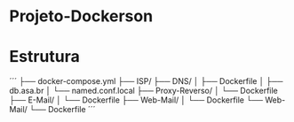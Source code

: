 # Projeto-Dockerson

# Estrutura
´´´
├── docker-compose.yml
├── ISP/
    ├── DNS/
    │   ├── Dockerfile
    │   ├── db.asa.br
    │   └── named.conf.local
    ├── Proxy-Reverso/
    │   └── Dockerfile
    ├── E-Mail/
    │   └── Dockerfile
    ├── Web-Mail/
    │   └── Dockerfile
    └── Web-Mail/
        └── Dockerfile
´´´
